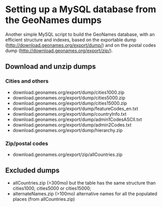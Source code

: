 # Setting up a MySQL database from the GeoNames dumps
Another simple MySQL script to build the GeoNames database, with an efficient structure and indexes, based on the exportable dump (http://download.geonames.org/export/dump/) and on the postal codes dump (http://download.geonames.org/export/zip/).

##  Download and unzip dumps
### Cities and others
* download.geonames.org/export/dump/cities1000.zip
* download.geonames.org/export/dump/cities5000.zip
* download.geonames.org/export/dump/cities15000.zip
* download.geonames.org/export/dump/featureCodes_en.txt
* download.geonames.org/export/dump/countryInfo.txt
* download.geonames.org/export/dump/admin1CodesASCII.txt
* download.geonames.org/export/dump/admin2Codes.txt
* download.geonames.org/export/dump/hierarchy.zip
### Zip/postal codes
* download.geonames.org/export/zip/allCountries.zip
##  Excluded dumps
* allCountries.zip (>300mo) but the table has the same structure than cities1000, cities5000 or cities15000;
* alternateNames.zip (>100mo) alternative names for all the populated places (from allCountries.zip)
